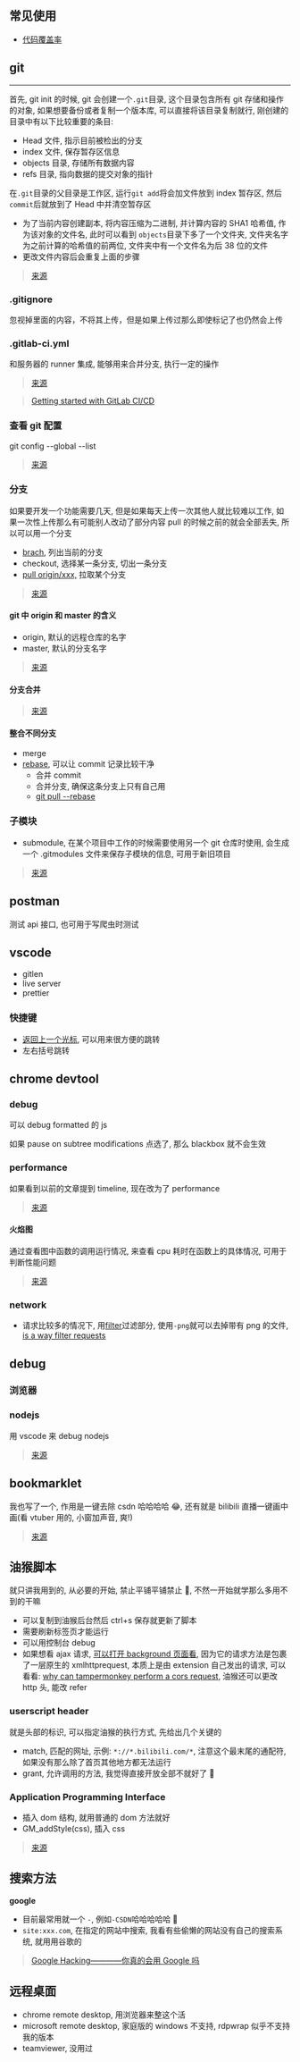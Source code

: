 ## 常见使用

- [代码覆盖率](https://juejin.im/post/5e796ec1e51d45271e2a9af9#heading-2)

## git

---

首先, git init 的时候, git 会创建一个`.git`目录, 这个目录包含所有 git 存储和操作的对象, 如果想要备份或者复制一个版本库, 可以直接将该目录复制就行, 刚创建的目录中有以下比较重要的条目:

- Head 文件, 指示目前被检出的分支
- index 文件, 保存暂存区信息
- objects 目录, 存储所有数据内容
- refs 目录, 指向数据的提交对象的指针

在`.git`目录的父目录是工作区, 运行`git add`将会加文件放到 index 暂存区, 然后`commit`后就放到了 Head 中并清空暂存区

- 为了当前内容创建副本, 将内容压缩为二进制, 并计算内容的 SHA1 哈希值, 作为该对象的文件名, 此时可以看到 `objects`目录下多了一个文件夹, 文件夹名字为之前计算的哈希值的前两位, 文件夹中有一个文件名为后 38 位的文件
- 更改文件内容后会重复上面的步骤

> [来源](http://www.ruanyifeng.com/blog/2018/10/git-internals.html)

### .gitignore

忽视掉里面的内容，不将其上传，但是如果上传过那么即使标记了也仍然会上传

### .gitlab-ci.yml

和服务器的 runner 集成, 能够用来合并分支, 执行一定的操作

> [来源](https://segmentfault.com/a/1190000010442764)

> [Getting started with GitLab CI/CD](https://docs.gitlab.com/ce/ci/quick_start/README.html)

### 查看 git 配置

git config --global --list

> [来源](https://www.cnblogs.com/merray/p/6006411.html)

### 分支

如果要开发一个功能需要几天, 但是如果每天上传一次其他人就比较难以工作, 如果一次性上传那么有可能别人改动了部分内容 pull 的时候之前的就会全部丢失, 所以可以用一个分支

- [brach](https://blog.csdn.net/u014540717/article/details/54314126), 列出当前的分支
- checkout, 选择某一条分支, 切出一条分支
- [pull origin/xxx,](https://blog.csdn.net/carfge/article/details/79691360) 拉取某个分支

> [来源](https://blog.csdn.net/YJG7D314/article/details/104551896#5__201)

#### git 中 origin 和 master 的含义

- origin, 默认的远程仓库的名字
- master, 默认的分支名字

> [来源](https://www.zhihu.com/question/27712995)

#### 分支合并

> [来源](https://blog.csdn.net/wangjia55/article/details/8791195)

#### 整合不同分支

- merge
- [rebase](http://jartto.wang/2018/12/11/git-rebase/), 可以让 commit 记录比较干净
  - 合并 commit
  - 合并分支, 确保这条分支上只有自己用
  - [git pull --rebase](https://www.cnblogs.com/wangiqngpei557/p/6056624.html)

### 子模块

- submodule, 在某个项目中工作的时候需要使用另一个 git 仓库时使用, 会生成一个 .gitmodules 文件来保存子模块的信息, 可用于新旧项目

> [来源](https://www.jianshu.com/p/9000cd49822c)

## postman

测试 api 接口, 也可用于写爬虫时测试

## vscode

- gitlen
- live server
- prettier

### 快捷键

- [返回上一个光标](https://blog.csdn.net/M_N_N/article/details/84581840), 可以用来很方便的跳转
- 左右括号跳转

## chrome devtool

### debug

可以 debug formatted 的 js

如果 pause on subtree modifications 点选了, 那么 blackbox 就不会生效

### performance

如果看到以前的文章提到 timeline, 现在改为了 performance

> [来源](https://zhuanlan.zhihu.com/p/29879682)

#### 火焰图

通过查看图中函数的调用运行情况, 来查看 cpu 耗时在函数上的具体情况, 可用于判断性能问题

> [来源](https://zhuanlan.zhihu.com/p/69165260)

### network

- 请求比较多的情况下, 用[filter](https://developers.google.com/web/tools/chrome-devtools/network/reference#filter)过滤部分, 使用`-png`就可以去掉带有 png 的文件, [is a way filter requests](https://stackoverflow.com/questions/14637278/is-there-a-way-to-filter-network-requests-using-google-chrome-developer-tools)

## debug

### 浏览器

### nodejs

用 vscode 来 debug nodejs

> [来源](https://juejin.im/post/5d84456851882556f33d5fb0)

## bookmarklet

我也写了一个, 作用是一键去除 csdn 哈哈哈哈 😂, 还有就是 bilibili 直播一键画中画(看 vtuber 用的, 小窗加声音, 爽!)

> [来源](http://www.ruanyifeng.com/blog/2011/06/a_guide_for_writing_bookmarklet.html)

## 油猴脚本

就只讲我用到的, 从必要的开始, 禁止平铺平铺禁止 🤣, 不然一开始就学那么多用不到的干嘛

- 可以复制到油猴后台然后 ctrl+s 保存就更新了脚本
- 需要刷新标签页才能运行
- 可以用控制台 debug
- 如果想看 ajax 请求, [可以打开 background 页面看](https://stackoverflow.com/questions/10257301/where-to-read-console-messages-from-background-js-in-a-chrome-extension), 因为它的请求方法是包裹了一层原生的 xmlhttprequest, 本质上是由 extension 自己发出的请求, 可以看看: [why can tampermonkey perform a cors request](https://stackoverflow.com/questions/48615701/why-can-tampermonkeys-gm-xmlhttprequest-perform-a-cors-request), 油猴还可以更改 http 头, 能改 refer

### userscript header

就是头部的标识, 可以指定油猴的执行方式, 先给出几个关键的

- match, 匹配的网址, 示例: `*://*.bilibili.com/*`, 注意这个最末尾的通配符, 如果没有那么除了首页其他地方都无法运行
- grant, 允许调用的方法, 我觉得直接开放全部不就好了 🤨

### Application Programming Interface

- 插入 dom 结构, 就用普通的 dom 方法就好
- GM_addStyle(css), 插入 css

> [来源](https://www.tampermonkey.net/documentation.php)

## 搜索方法

**google**

- 目前最常用就一个 `-`, 例如`-CSDN`哈哈哈哈哈 🤣
- `site:xxx.com`, 在指定的网站中搜索, 我看有些偷懒的网站没有自己的搜索系统, 就用用谷歌的

> [Google Hacking————你真的会用 Google 吗](https://zhuanlan.zhihu.com/p/22161675)

## 远程桌面

- chrome remote desktop, 用浏览器来整这个活
- microsoft remote desktop, 家庭版的 windows 不支持, rdpwrap 似乎不支持我的版本
- teamviewer, 没用过
